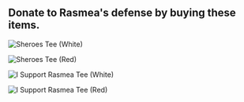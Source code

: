 ## Donate to Rasmea's defense by buying these items.

![Sheroes Tee (White)]({{site.baseurl}}/assets/img/Sheroes_White.jpg)

![Sheroes Tee (Red)]({{site.baseurl}}/assets/img/Sheroes_Red.jpg)

![I Support Rasmea Tee (White)]({{site.baseurl}}/assets/img/I_Support_Rasmea_white.jpg)

![I Support Rasmea Tee (Red)]({{site.baseurl}}/assets/img/I_Support_Rasmea_red.jpg)
